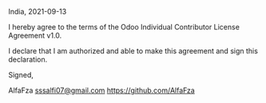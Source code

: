 India, 2021-09-13

I hereby agree to the terms of the Odoo Individual Contributor License
Agreement v1.0.

I declare that I am authorized and able to make this agreement and sign this
declaration.

Signed,

AlfaFza sssalfi07@gmail.com
https://github.com/AlfaFza
